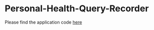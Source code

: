 # Personal-Health-Query-Recorder

Please find the application code [here](https://github.com/reyb/PersonalHealthQueryRecorder)
